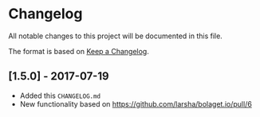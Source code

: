 # Changelog
All notable changes to this project will be documented in this file.

The format is based on [Keep a Changelog](http://keepachangelog.com/en/1.0.0/).

## [1.5.0] - 2017-07-19
- Added this `CHANGELOG.md`
- New functionality based on https://github.com/larsha/bolaget.io/pull/6

